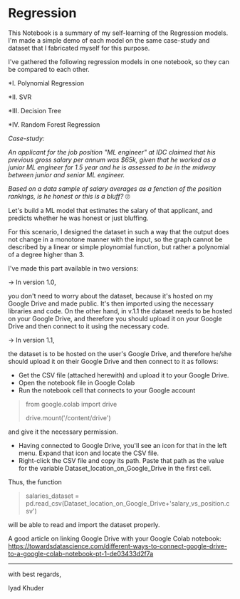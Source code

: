 # Regression
This Notebook is a summary of my self-learning of the Regression models.
I'm made a simple demo of each model on the same case-study and dataset that I fabricated myself for this purpose.

I've gathered the following regression models in one notebook, so they can be compared to each other.

*I. Polynomial Regression

*II. SVR

*III. Decision Tree

*IV. Random Forest Regression


*Case-study:*

*An applicant for the job position "ML engineer" at IDC claimed that his previous gross salary per annum was $65k, given that he worked as a junior ML engineer for 1.5 year and he is assessed to be in the midway between junior and senior ML engineer.*

*Based on a data sample of salary averages as a fenction of the position rankings, is he honest or this is a bluff?*
🙄

Let's build a ML model that estimates the salary of that applicant, and predicts whether he was honest or just bluffing.


For this scenario, I designed the dataset in such a way that the output does not change in a monotone manner with the input, so the graph cannot be described by a linear or simple ploynomial function, but rather a polynomial of a degree higher than 3.

I've made this part available in two versions:

-> In version 1.0, 

you don't need to worry about the dataset, because it's hosted on my Google Drive and made public. It's then imported using the necessary libraries and code. On the other hand, in v.1.1 the dataset needs to be hosted on your Google Drive, and therefore you should upload it on your Google Drive and then connect to it using the necessary code.

-> In version 1.1, 

the dataset is to be hosted on the user's Google Drive, and therefore he/she should upload it on their Google Drive and then connect to it as follows: 
- Get the CSV file (attached herewith) and upload it to your Google Drive.
- Open the notebook file in  Google Colab
- Run the notebook cell that connects to your Google account

> from google.colab import drive
> 
> drive.mount('/content/drive')

and give it the necessary permission.
- Having connected to  Google Drive, you'll see an icon for that in the left menu. Expand that icon and locate the CSV file.
- Right-click the CSV file and copy its path.
Paste that path as the value for the variable Dataset_location_on_Google_Drive in the first cell.

Thus, the function
> salaries_dataset = pd.read_csv(Dataset_location_on_Google_Drive+'salary_vs_position.csv')

will be able to read and import the dataset properly.

A good article on linking Google Drive with your Google Colab notebook:
https://towardsdatascience.com/different-ways-to-connect-google-drive-to-a-google-colab-notebook-pt-1-de03433d2f7a

- - -


with best regards,

Iyad Khuder
